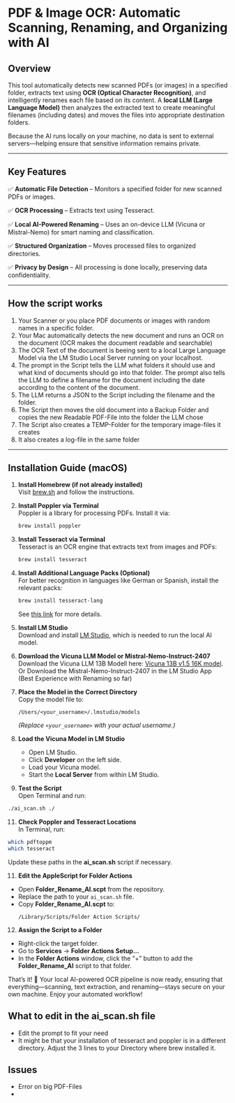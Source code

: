 # PDF & Image OCR: Automatic Scanning, Renaming, and Organizing with AI

## Overview
This tool automatically detects new scanned PDFs (or images) in a specified folder, extracts text using **OCR (Optical Character Recognition)**, and intelligently renames each file based on its content. A **local LLM (Large Language Model)** then analyzes the extracted text to create meaningful filenames (including dates) and moves the files into appropriate destination folders.

Because the AI runs locally on your machine, no data is sent to external servers—helping ensure that sensitive information remains private.

---

## Key Features
✅ **Automatic File Detection** – Monitors a specified folder for new scanned PDFs or images.

✅ **OCR Processing** – Extracts text using Tesseract.

✅ **Local AI-Powered Renaming** – Uses an on-device LLM (Vicuna or Mistral-Nemo) for smart naming and classification.

✅ **Structured Organization** – Moves processed files to organized directories.

✅ **Privacy by Design** – All processing is done locally, preserving data confidentiality.

---
## How the script works
1. Your Scanner or you place PDF documents or images with random names in a specific folder.
2. Your Mac automatically detects the new document and runs an OCR on the document (OCR makes the document readable and searchable)
3. The OCR Text of the document is beeing sent to a local Large Language Model via the LM Studio Local Server running on your localhost.
4. The prompt in the Script tells the LLM what folders it should use and what kind of documents should go into that folder. The prompt also tells the LLM to define a filename for the document including the date according to the content of the document.
5. The LLM returns a JSON to the Script including the filename and the folder.
6. The Script then moves the old document into a Backup Folder and copies the new Readable PDF-File into the folder the LLM chose
7. The Script also creates a TEMP-Folder for the temporary image-files it creates
8. It also creates a log-file in the same folder

---

## Installation Guide (macOS)

1. **Install Homebrew (if not already installed)**  
   Visit [brew.sh](https://brew.sh) and follow the instructions.

2. **Install Poppler via Terminal**  
   Poppler is a library for processing PDFs. Install it via:
   ```bash
   brew install poppler
   ```

3. **Install Tesseract via Terminal**  
   Tesseract is an OCR engine that extracts text from images and PDFs:
   ```bash
   brew install tesseract
   ```

4. **Install Additional Language Packs (Optional)**  
   For better recognition in languages like German or Spanish, install the relevant packs:
   ```bash
   brew install tesseract-lang
   ```
   See [this link](https://github.com/tesseract-ocr/tesseract/blob/main/doc/tesseract.1.asc#languages) for more details.

5. **Install LM Studio**  
   Download and install [LM Studio](https://lmstudio.ai), which is needed to run the local AI model.

6. **Download the Vicuna LLM Model or Mistral-Nemo-Instruct-2407**  
   Download the Vicuna LLM 13B Modell here: [Vicuna 13B v1.5 16K model](https://huggingface.co/TheBloke/vicuna-13B-v1.5-16K-GGUF/blob/main/vicuna-13b-v1.5-16k.Q4_K_M.gguf).
   Or Download the Mistral-Nemo-Instruct-2407 in the LM Studio App (Best Experience with Renaming so far)

8. **Place the Model in the Correct Directory**  
   Copy the model file to:  
   ```
   /Users/<your_username>/.lmstudio/models
   ```  
   *(Replace `<your_username>` with your actual username.)*

9. **Load the Vicuna Model in LM Studio**  
   - Open LM Studio.  
   - Click **Developer** on the left side.  
   - Load your Vicuna model.  
   - Start the **Local Server** from within LM Studio.

10. **Test the Script**  
   Open Terminal and run:  
   ```bash
   ./ai_scan.sh ./
   ```

11. **Check Poppler and Tesseract Locations**  
   In Terminal, run:  
   ```bash
   which pdftoppm
   which tesseract
   ```  
   Update these paths in the **ai_scan.sh** script if necessary.

11. **Edit the AppleScript for Folder Actions**  
   - Open **Folder_Rename_AI.scpt** from the repository.  
   - Replace the path to your `ai_scan.sh` file.  
   - Copy **Folder_Rename_AI.scpt** to:  
     ```
     /Library/Scripts/Folder Action Scripts/
     ```

12. **Assign the Script to a Folder**  
   - Right-click the target folder.  
   - Go to **Services** → **Folder Actions Setup...**  
   - In the **Folder Actions** window, click the “+” button to add the **Folder_Rename_AI** script to that folder.

That’s it! 🎉 Your local AI-powered OCR pipeline is now ready, ensuring that everything—scanning, text extraction, and renaming—stays secure on your own machine. Enjoy your automated workflow!

## What to edit in the ai_scan.sh file

- Edit the prompt to fit your need
- It might be that your installation of tesseract and poppler is in a different directory. Adjust the 3 lines to your Directory where brew installed it.

## Issues
- Error on big PDF-Files
- 

